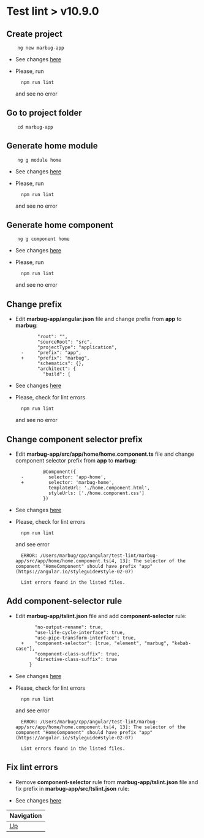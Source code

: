 # Test lint > v10.9.0 #

## Create project ##

        ng new marbug-app

* See changes [here](https://github.com/marbug/test-lint/compare/master...v10.9.0_step-1_create-project)

* Please, run

        npm run lint

    and see no error

## Go to project folder ##

        cd marbug-app

## Generate home module ##

        ng g module home

* See changes [here](https://github.com/marbug/test-lint/compare/v10.9.0_step-1_create-project...v10.9.0_step-2_generate-home-module)

* Please, run

        npm run lint

    and see no error

## Generate home component ##

        ng g component home

* See changes [here](https://github.com/marbug/test-lint/compare/v10.9.0_step-2_generate-home-module...v10.9.0_step-3_generate-home-component)

* Please, run

        npm run lint

    and see no error

## Change prefix ##

* Edit **marbug-app/angular.json** file and change prefix from **app** to **marbug**:

              "root": "",
              "sourceRoot": "src",
              "projectType": "application",
        -     "prefix": "app",
        +     "prefix": "marbug",
              "schematics": {},
              "architect": {
                "build": {

* See changes [here](https://github.com/marbug/test-lint/compare/v10.9.0_step-3_generate-home-component...v10.9.0_step-4_change-prefix)

* Please, check for lint errors

        npm run lint

    and see no error

## Change component selector prefix ##

* Edit **marbug-app/src/app/home/home.component.ts** file and change component selector prefix from **app** to **marbug**:

                @Component({
        -         selector: 'app-home',
        +         selector: 'marbug-home',
                  templateUrl: './home.component.html',
                  styleUrls: ['./home.component.css']
                })

* See changes [here](https://github.com/marbug/test-lint/compare/v10.9.0_step-4_change-prefix...v10.9.0_step-5_change-component-selector-prefix)

* Please, check for lint errors

        npm run lint

    and see error

        ERROR: /Users/marbug/cpp/angular/test-lint/marbug-app/src/app/home/home.component.ts[4, 13]: The selector of the component "HomeComponent" should have prefix "app" (https://angular.io/styleguide#style-02-07)

        Lint errors found in the listed files.

## Add component-selector rule ##

* Edit **marbug-app/tslint.json** file and add **component-selector** rule:

             "no-output-rename": true,
             "use-life-cycle-interface": true,
             "use-pipe-transform-interface": true,
        +    "component-selector": [true, "element", "marbug", "kebab-case"],
             "component-class-suffix": true,
             "directive-class-suffix": true
           }

* See changes [here](https://github.com/marbug/test-lint/compare/v10.9.0_step-5_change-component-selector-prefix...v10.9.0_step-6_add-component-selector-rule)

* Please, check for lint errors

        npm run lint

    and see error

        ERROR: /Users/marbug/cpp/angular/test-lint/marbug-app/src/app/home/home.component.ts[4, 13]: The selector of the component "HomeComponent" should have prefix "app" (https://angular.io/styleguide#style-02-07)

        Lint errors found in the listed files.

## Fix lint errors ##

* Remove **component-selector** rule from **marbug-app/tslint.json** file and fix prefix in **marbug-app/src/tslint.json** rule:

* See changes [here](https://github.com/marbug/test-lint/compare/v10.9.0_step-6_add-component-selector-rule...v10.9.0_step-7_fix-rules)

| Navigation |
| ---------- |
| [Up](../README.md) |
